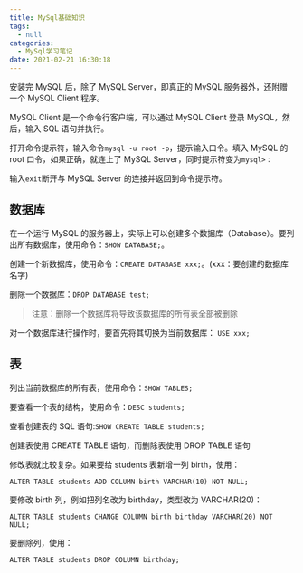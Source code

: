 ```yaml
---
title: MySql基础知识
tags:
  - null
categories:
  - MySql学习笔记
date: 2021-02-21 16:30:18
---
```


安装完 MySQL 后，除了 MySQL Server，即真正的 MySQL 服务器外，还附赠一个 MySQL Client 程序。

MySQL Client 是一个命令行客户端，可以通过 MySQL Client 登录 MySQL，然后，输入 SQL 语句并执行。

打开命令提示符，输入命令`mysql -u root -p`，提示输入口令。填入 MySQL 的 root 口令，如果正确，就连上了 MySQL Server，同时提示符变为`mysql>：`

输入`exit`断开与 MySQL Server 的连接并返回到命令提示符。

## 数据库

在一个运行 MySQL 的服务器上，实际上可以创建多个数据库（Database）。要列出所有数据库，使用命令：`SHOW DATABASE;`。

创建一个新数据库，使用命令：`CREATE DATABASE xxx;`。(xxx：要创建的数据库名字)

删除一个数据库：`DROP DATABASE test;`

> 注意：删除一个数据库将导致该数据库的所有表全部被删除

对一个数据库进行操作时，要首先将其切换为当前数据库： `USE xxx;`

## 表

列出当前数据库的所有表，使用命令：`SHOW TABLES;`

要查看一个表的结构，使用命令：`DESC students;`

查看创建表的 SQL 语句:`SHOW CREATE TABLE students;`

创建表使用 CREATE TABLE 语句，而删除表使用 DROP TABLE 语句

修改表就比较复杂。如果要给 students 表新增一列 birth，使用：

```
ALTER TABLE students ADD COLUMN birth VARCHAR(10) NOT NULL;
```

要修改 birth 列，例如把列名改为 birthday，类型改为 VARCHAR(20)：

```
ALTER TABLE students CHANGE COLUMN birth birthday VARCHAR(20) NOT NULL;
```

要删除列，使用：

```
ALTER TABLE students DROP COLUMN birthday;
```
